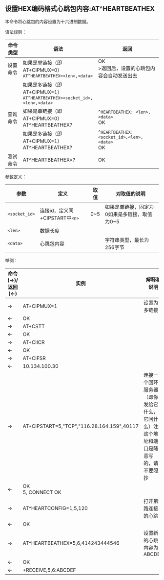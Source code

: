 ## 设置HEX编码格式心跳包内容:AT^HEARTBEATHEX

本命令将心跳包的内容设置为十六进制数据。

语法规则：

| 命令类型 | 语法                                                         | 返回                                            |
| -------- | ------------------------------------------------------------ | ----------------------------------------------- |
| 设置命令 | 如果是单链接（即AT+CIPMUX=0）<br>`AT^HEARTBEATHEX=<len>,<data>` | OK <br>>返回后，设置的心跳包内容会自动发送出去  |
|          | 如果是多链接（即AT+CIPMUX=1）<br>`AT^HEARTBEATHEX=<socket_id>,<len>,<data>` |                                                 |
| 查询命令 | 如果是单链接（即AT+CIPMUX=0）<br>AT^HEARTBEATHEX?            | `^HEARTBEATHEX: <len>,<data> `<br>OK            |
|          | 如果是多链接（即AT+CIPMUX=1）<br>AT^HEARTBEATHEX?            | `^HEARTBEATHEX:<socket_id>,<len>,<data>` <br>OK |
| 测试命令 | AT^HEARTBEATHEX=?                                            | OK                                              |

 

参数定义：

| 参数          | 定义                           | 取值 | 对取值的说明                                 |
| ------------- | ------------------------------ | ---- | -------------------------------------------- |
| `<socket_id>` | 连接id，定义同+CIPSTART中`<n>` | 0~5  | 如果是单链接，固定为0如果是多链接，取值为0~5 |
| `<len>`       | 数据长度                       |      |                                              |
| `<data>`      | 心跳包内容                     |      | 字符串类型，最长为256字节                    |

 

举例：

| 命令(→)/返回(←) | 实例                                       | 解释和说明                                                   |
| --------------- | ------------------------------------------ | ------------------------------------------------------------ |
| →               | AT+CIPMUX=1                                | 设置为多链接                                                 |
| ←               | OK                                         |                                                              |
| →               | AT+CSTT                                    |                                                              |
| ←               | OK                                         |                                                              |
| →               | AT+CIICR                                   |                                                              |
| ←               | OK                                         |                                                              |
| →               | AT+CIFSR                                   |                                                              |
| ←               | 10.134.100.30                              |                                                              |
| →               | AT+CIPSTART=5,"TCP","116.28.164.159",40117 | 连接一个回环服务器（即你发给它什么，它回什么）注:这个地址和端口是随意写的，请不要照抄 |
| ←               | OK <br>5, CONNECT OK                       |                                                              |
| →               | AT^HEARTCONFIG=1,5,120                     | 打开第5路连接的心跳                                          |
| ←               | OK                                         |                                                              |
| →               | AT^HEARTBEATHEX=5,6,414243444546           | 设置新的心跳内容为ABCDEF                                     |
| ←               | OK                                         |                                                              |
| ←               | +RECEIVE,5,6:ABCDEF                        |                                                              |

 
